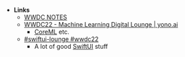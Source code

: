 - **Links**
	- [WWDC NOTES](https://www.wwdcnotes.com)
	- [WWDC22 - Machine Learning Digital Lounge | yono.ai](https://yono.ai/articles/wwdc22-machine-learning-digital-lounge/)
		- [CoreML](Apple%20Technologies/CoreML.md) etc.
	- [#swiftui-lounge #wwdc22](https://midnight-beanie-ccb.notion.site/swiftui-lounge-wwdc22-e20094b91f074398ba395c3fa245e63d)
		- A lot of good [SwiftUI](Apple%20Technologies/Apple%20Platform%20Frameworks/SwiftUI.md) stuff 